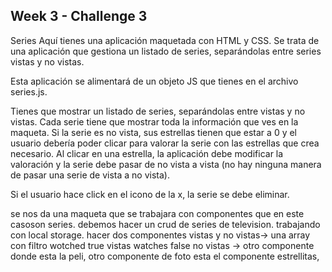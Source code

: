 ## Week 3 - Challenge 3

Series
Aquí tienes una aplicación maquetada con HTML y CSS. Se trata de una aplicación que gestiona un listado de series, separándolas entre series vistas y no vistas.

Esta aplicación se alimentará de un objeto JS que tienes en el archivo series.js.

Tienes que mostrar un listado de series, separándolas entre vistas y no vistas. Cada serie tiene que mostrar toda la información que ves en la maqueta. Si la serie es no vista, sus estrellas tienen que estar a 0 y el usuario debería poder clicar para valorar la serie con las estrellas que crea necesario. Al clicar en una estrella, la aplicación debe modificar la valoración y la serie debe pasar de no vista a vista (no hay ninguna manera de pasar una serie de vista a no vista).

Si el usuario hace click en el icono de la x, la serie se debe eliminar.

se nos da una maqueta que se trabajara con componentes que en este casoson series.
debemos hacer un crud de series de television.
trabajando con local storage.
hacer dos componentes vistas y no vistas→ una array con filtro wotched true vistas watches false no vistas
→
otro componente donde esta la peli, otro componente de foto esta el componente estrellitas,
